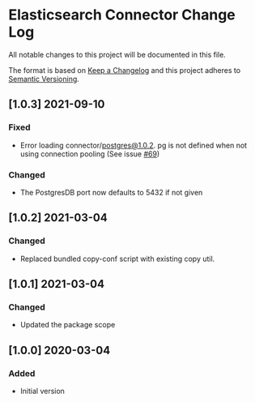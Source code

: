 # Elasticsearch Connector Change Log
All notable changes to this project will be documented in this file.

The format is based on [Keep a Changelog](http://keepachangelog.com/)
and this project adheres to [Semantic Versioning](http://semver.org/).

## [1.0.3] 2021-09-10
### Fixed
- Error loading connector/postgres@1.0.2. pg is not defined when not using connection pooling (See issue [#69](https://github.com/Axway-API-Management-Plus/apim-cli/issues/69))

### Changed
- The PostgresDB port now defaults to 5432 if not given

## [1.0.2] 2021-03-04
### Changed
- Replaced bundled copy-conf script with existing copy util.

## [1.0.1] 2021-03-04
### Changed
- Updated the package scope


## [1.0.0] 2020-03-04
### Added
- Initial version
